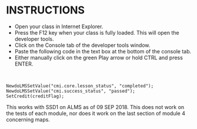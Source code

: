 <h1>INSTRUCTIONS</h1>

<ul>
<li>Open your class in Internet Explorer.</li>
<li>Press the F12 key when your class is fully loaded. This will open the developer tools.</li>
<li>Click on the Console tab of the developer tools window.</li>
<li>Paste the following code in the text box at the bottom of the console tab.</li>
<li>Either manually click on the green Play arrow or hold CTRL and press ENTER.</li>
</ul>

<p><br /></p>

<pre><code>NewdoLMSSetValue("cmi.core.lesson_status", "completed");
NewdoLMSSetValue("cmi.success_status", "passed");
SetCredit(creditFlag);</code></pre>

This works with SSD1 on ALMS as of 09 SEP 2018. This does not work on the tests of each module, nor does it work on the last section of module 4 concerning maps.
